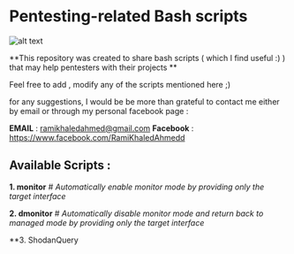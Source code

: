 # Pentesting-related  Bash scripts 

![alt text](https://github.com/ramiKahmed/Penetration-Testing-Bash-Scripts-/blob/master/BASH.png)

**This repository was created to share bash scripts ( which I find useful :) )  that may help  pentesters with their projects  **

Feel free to add , modify any of the scripts mentioned here  ;) 

for any suggestions, I would be be more than grateful to contact me either by email or through my  personal facebook page : 

**EMAIL** : ramikhaledahmed@gmail.com 
**Facebook** : https://www.facebook.com/RamiKhaledAhmedd 


## Available Scripts :


**1. monitor** # *Automatically enable monitor mode by providing only the target interface*

**2. dmonitor** # *Automatically disable monitor mode and return back to managed mode by providing only the target interface*

**3. ShodanQuery
